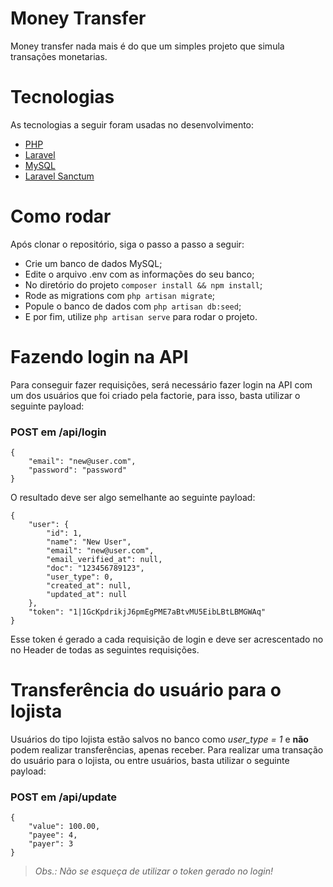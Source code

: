 
# Money Transfer

Money transfer nada mais é do que um simples projeto que simula transações monetarias.

# Tecnologias

As tecnologias a seguir foram usadas no desenvolvimento:

- [PHP](https://www.php.net/)
- [Laravel](https://laravel.com/)
- [MySQL](https://www.mysql.com/)
- [Laravel Sanctum](https://laravel.com/docs/8.x/sanctum)

# Como rodar

Após clonar o repositório, siga o passo a passo a seguir:

- Crie um banco de dados MySQL;
- Edite o arquivo .env com as informações do seu banco;
- No diretório do projeto `composer install && npm install`;
- Rode as migrations com `php artisan migrate`;
- Popule o banco de dados com `php artisan db:seed`;
- E por fim, utilize `php artisan serve` para rodar o projeto.

  

# Fazendo login na API

  

Para conseguir fazer requisições, será necessário fazer login na API com um dos usuários que foi criado pela factorie, para isso, basta utilizar o seguinte payload:

  
  

### POST em /api/login

```
{
	"email": "new@user.com",
	"password": "password"
}
```

O resultado deve ser algo semelhante ao seguinte payload:

```
{
    "user": {
        "id": 1,
        "name": "New User",
        "email": "new@user.com",
        "email_verified_at": null,
        "doc": "123456789123",
        "user_type": 0,
        "created_at": null,
        "updated_at": null
    },
    "token": "1|1GcKpdrikjJ6pmEgPME7aBtvMU5EibLBtLBMGWAq"
}
```

Esse token é gerado a cada requisição de login e deve ser acrescentado no no Header de todas as seguintes requisições.

# Transferência do usuário para o lojista

Usuários do tipo lojista estão salvos no banco como *user_type = 1* e  **não** podem realizar transferências, apenas receber. Para realizar uma transação do usuário para o lojista, ou entre usuários, basta utilizar o seguinte payload:

### POST em /api/update
```
{
	"value": 100.00,
	"payee": 4,
	"payer": 3
}
```
> *Obs.: Não se esqueça de utilizar o token gerado no login!*